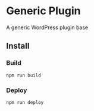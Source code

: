 # Generic Plugin
A generic WordPress plugin base

## Install
### Build
`npm run build`
### Deploy
`npm run deploy`
